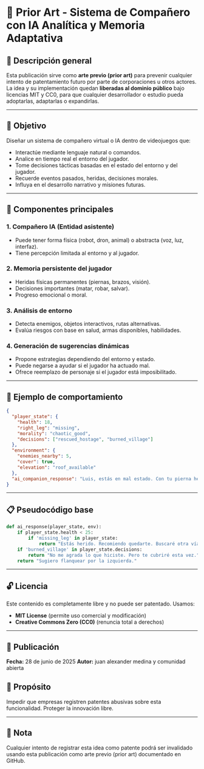 # 🤖 Prior Art - Sistema de Compañero con IA Analítica y Memoria Adaptativa

## 🧠 Descripción general

Esta publicación sirve como **arte previo (prior art)** para prevenir cualquier intento de patentamiento futuro por parte de corporaciones u otros actores. La idea y su implementación quedan **liberadas al dominio público** bajo licencias MIT y CC0, para que cualquier desarrollador o estudio pueda adoptarlas, adaptarlas o expandirlas.

---

## 🎯 Objetivo

Diseñar un sistema de compañero virtual o IA dentro de videojuegos que:

* Interactúe mediante lenguaje natural o comandos.
* Analice en tiempo real el entorno del jugador.
* Tome decisiones tácticas basadas en el estado del entorno y del jugador.
* Recuerde eventos pasados, heridas, decisiones morales.
* Influya en el desarrollo narrativo y misiones futuras.

---

## 🧩 Componentes principales

### 1. Compañero IA (Entidad asistente)

* Puede tener forma física (robot, dron, animal) o abstracta (voz, luz, interfaz).
* Tiene percepción limitada al entorno y al jugador.

### 2. Memoria persistente del jugador

* Heridas físicas permanentes (piernas, brazos, visión).
* Decisiones importantes (matar, robar, salvar).
* Progreso emocional o moral.

### 3. Análisis de entorno

* Detecta enemigos, objetos interactivos, rutas alternativas.
* Evalúa riesgos con base en salud, armas disponibles, habilidades.

### 4. Generación de sugerencias dinámicas

* Propone estrategias dependiendo del entorno y estado.
* Puede negarse a ayudar si el jugador ha actuado mal.
* Ofrece reemplazo de personaje si el jugador está imposibilitado.

---

## 🧪 Ejemplo de comportamiento

```json
{
  "player_state": {
    "health": 18,
    "right_leg": "missing",
    "morality": "chaotic_good",
    "decisions": ["rescued_hostage", "burned_village"]
  },
  "environment": {
    "enemies_nearby": 5,
    "cover": true,
    "elevation": "roof_available"
  },
  "ai_companion_response": "Luis, estás en mal estado. Con tu pierna herida no alcanzaremos el techo. Activaré una distracción para que puedas refugiarte en la trinchera."
}
```

---

## 📋 Pseudocódigo base

```python
def ai_response(player_state, env):
    if player_state.health < 25:
        if 'missing_leg' in player_state:
            return "Estás herido. Recomiendo quedarte. Buscaré otra vía."
    if 'burned_village' in player_state.decisions:
        return "No me agrada lo que hiciste. Pero te cubriré esta vez."
    return "Sugiero flanquear por la izquierda."
```

---

## 🔓 Licencia

Este contenido es completamente libre y no puede ser patentado. Usamos:

* **MIT License** (permite uso comercial y modificación)
* **Creative Commons Zero (CC0)** (renuncia total a derechos)

---

## 📅 Publicación

**Fecha:** 28 de junio de 2025
**Autor:** juan alexander medina y comunidad abierta

## 🧭 Propósito

Impedir que empresas registren patentes abusivas sobre esta funcionalidad. Proteger la innovación libre.

---

## 💬 Nota

Cualquier intento de registrar esta idea como patente podrá ser invalidado usando esta publicación como arte previo (prior art) documentado en GitHub.
